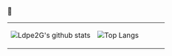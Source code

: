 

###   👋

<table><tr><td align="center" width="55%">

![Ldpe2G's github stats](https://github-readme-stats.vercel.app/api?username=paulpanwang&count_private=false&show_icons=true&theme=dark)

</td><td align="top" width="45%">

![Top Langs](https://github-readme-stats.vercel.app/api/top-langs/?username=paulpanwang&layout=compact&theme=dark)

</td></tr></table>
